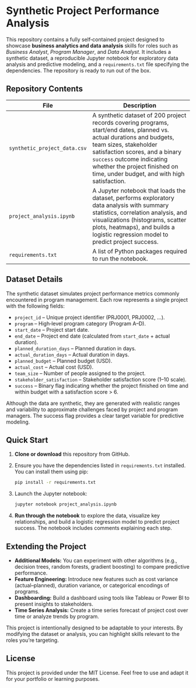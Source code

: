 # Synthetic Project Performance Analysis

This repository contains a fully self‑contained project designed to showcase **business analytics and data analysis** skills for roles such as *Business Analyst*, *Program Manager*, and *Data Analyst*.  It includes a synthetic dataset, a reproducible Jupyter notebook for exploratory data analysis and predictive modeling, and a `requirements.txt` file specifying the dependencies.  The repository is ready to run out of the box.

## Repository Contents

| File | Description |
|------|-------------|
| `synthetic_project_data.csv` | A synthetic dataset of 200 project records covering programs, start/end dates, planned vs. actual durations and budgets, team sizes, stakeholder satisfaction scores, and a binary `success` outcome indicating whether the project finished on time, under budget, and with high satisfaction. |
| `project_analysis.ipynb` | A Jupyter notebook that loads the dataset, performs exploratory data analysis with summary statistics, correlation analysis, and visualizations (histograms, scatter plots, heatmaps), and builds a logistic regression model to predict project success. |
| `requirements.txt` | A list of Python packages required to run the notebook. |

## Dataset Details

The synthetic dataset simulates project performance metrics commonly encountered in program management.  Each row represents a single project with the following fields:

- `project_id` – Unique project identifier (PRJ0001, PRJ0002, …).
- `program` – High‑level program category (Program A–D).
- `start_date` – Project start date.
- `end_date` – Project end date (calculated from `start_date` + actual duration).
- `planned_duration_days` – Planned duration in days.
- `actual_duration_days` – Actual duration in days.
- `planned_budget` – Planned budget (USD).
- `actual_cost` – Actual cost (USD).
- `team_size` – Number of people assigned to the project.
- `stakeholder_satisfaction` – Stakeholder satisfaction score (1–10 scale).
- `success` – Binary flag indicating whether the project finished on time and within budget with a satisfaction score > 6.

Although the data are synthetic, they are generated with realistic ranges and variability to approximate challenges faced by project and program managers.  The success flag provides a clear target variable for predictive modeling.

## Quick Start

1. **Clone or download** this repository from GitHub.
2. Ensure you have the dependencies listed in `requirements.txt` installed.  You can install them using pip:

   ```bash
   pip install -r requirements.txt
   ```

3. Launch the Jupyter notebook:

   ```bash
   jupyter notebook project_analysis.ipynb
   ```

4. **Run through the notebook** to explore the data, visualize key relationships, and build a logistic regression model to predict project success.  The notebook includes comments explaining each step.

## Extending the Project

- **Additional Models:** You can experiment with other algorithms (e.g., decision trees, random forests, gradient boosting) to compare predictive performance.
- **Feature Engineering:** Introduce new features such as cost variance (actual–planned), duration variance, or categorical encodings of programs.
- **Dashboarding:** Build a dashboard using tools like Tableau or Power BI to present insights to stakeholders.
- **Time Series Analysis:** Create a time series forecast of project cost over time or analyze trends by program.

This project is intentionally designed to be adaptable to your interests.  By modifying the dataset or analysis, you can highlight skills relevant to the roles you’re targeting.

## License

This project is provided under the MIT License.  Feel free to use and adapt it for your portfolio or learning purposes.
